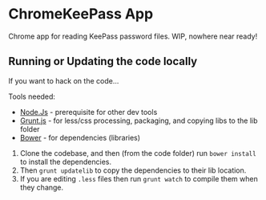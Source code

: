 # ChromeKeePass App
Chrome app for reading KeePass password files.  WIP, nowhere near ready!

## Running or Updating the code locally
If you want to hack on the code...

Tools needed:
* [Node.Js](http://nodejs.org/) - prerequisite for other dev tools
* [Grunt.js](gruntjs.com) - for less/css processing, packaging, and copying libs to the lib folder
* [Bower](http://bower.io/) - for dependencies (libraries)

1) Clone the codebase, and then (from the code folder) run ```bower install``` to install the dependencies.  
2) Then ```grunt updatelib``` to copy the dependencies to their lib location.  
3) If you are editing ```.less``` files then run ```grunt watch``` to compile them when they change.

